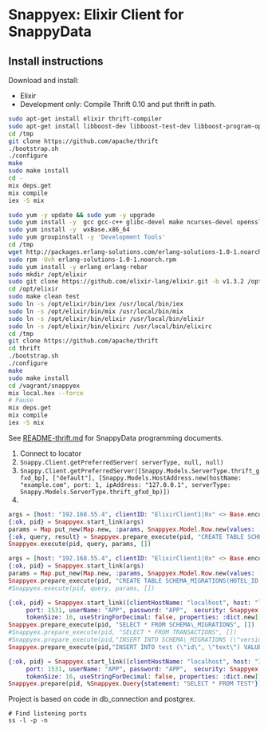 # Snappyex: Elixir Client for SnappyData

## Install instructions

Download and install:

* Elixir
* Development only: Compile Thrift 0.10 and put thrift in path.
```bash
sudo apt-get install elixir thrift-compiler
sudo apt-get install libboost-dev libboost-test-dev libboost-program-options-dev libevent-dev automake libtool flex bison pkg-config g++ libssl-dev 
cd /tmp 
git clone https://github.com/apache/thrift
./bootstrap.sh
./configure 
make 
sudo make install
cd -
mix deps.get
mix compile 
iex -S mix
```

```bash
sudo yum -y update && sudo yum -y upgrade
sudo yum install -y  gcc gcc-c++ glibc-devel make ncurses-devel openssl-devel autoconf java-1.8.0-openjdk-devel git
sudo yum install -y  wxBase.x86_64
sudo yum groupinstall -y 'Development Tools'
cd /tmp
wget http://packages.erlang-solutions.com/erlang-solutions-1.0-1.noarch.rpm
sudo rpm -Uvh erlang-solutions-1.0-1.noarch.rpm
sudo yum install -y erlang erlang-rebar
sudo mkdir /opt/elixir
sudo git clone https://github.com/elixir-lang/elixir.git -b v1.3.2 /opt/elixir
cd /opt/elixir
sudo make clean test
sudo ln -s /opt/elixir/bin/iex /usr/local/bin/iex
sudo ln -s /opt/elixir/bin/mix /usr/local/bin/mix
sudo ln -s /opt/elixir/bin/elixir /usr/local/bin/elixir
sudo ln -s /opt/elixir/bin/elixirc /usr/local/bin/elixirc
cd /tmp 
git clone https://github.com/apache/thrift
cd thrift
./bootstrap.sh
./configure 
make 
sudo make install
cd /vagrant/snappyex
mix local.hex --force
# Pause
mix deps.get
mix compile 
iex -S mix
```

See [README-thrift.md](https://github.com/SnappyDataInc/snappydata/blob/master/snappy-tools/README-thrift.md) for SnappyData programming documents.

1. Connect to locator
2. `Snappy.Client.getPreferredServer(
      serverType, null, null)`
3. `Snappy.Client.getPreferredServer([Snappy.Models.ServerType.thrift_gfxd_bp], ["default"], [Snappy.Models.HostAddress.new(hostName: "example.com", port: 1, ipAddress: "127.0.0.1", serverType: Snappy.Models.ServerType.thrift_gfxd_bp)])`
4.
```elixir
args = [host: "192.168.55.4", clientID: "ElixirClient1|0x" <> Base.encode16(inspect self), port: 1531, userName: "APP", password: "APP",  security: Snappyex.Model.SecurityMechanism.plain,  tokenSize: 16, useStringForDecimal: false, properties: :dict.new()]
{:ok, pid} = Snappyex.start_link(args)
params = Map.put_new(Map.new, :params, Snappyex.Model.Row.new(values: []))
{:ok, query, result} = Snappyex.prepare_execute(pid, "CREATE TABLE SCHEMA_MIGRATIONS(HOTEL_ID INT NOT NULL, BOOKING_DATE DATE NOT NULL,ROOMS_TAKEN INT DEFAULT 0, PRIMARY KEY (HOTEL_ID, BOOKING_DATE));", params, [])
Snappyex.execute(pid, query, params, [])

args = [host: "192.168.55.4", clientID: "ElixirClient1|0x" <> Base.encode16(inspect self), port: 1531, userName: "APP", password: "APP",  security: Snappyex.Model.SecurityMechanism.plain,  tokenSize: 16, useStringForDecimal: false, properties: :dict.new()]
{:ok, pid} = Snappyex.start_link(args)
params = Map.put_new(Map.new, :params, Snappyex.Model.Row.new(values: []))
Snappyex.prepare_execute(pid, "CREATE TABLE SCHEMA_MIGRATIONS(HOTEL_ID INT NOT NULL, BOOKING_DATE DATE NOT NULL,ROOMS_TAKEN INT DEFAULT 0, PRIMARY KEY (HOTEL_ID, BOOKING_DATE));", params, [])
#Snappyex.execute(pid, query, params, [])
```

```elixir
{:ok, pid} = Snappyex.start_link([clientHostName: "localhost", host: "localhost", clientID: "ElixirClient1|0x" <> Base.encode16(inspect self), 
     port: 1531, userName: "APP", password: "APP",  security: Snappyex.Model.SecurityMechanism.plain, 
     tokenSize: 16, useStringForDecimal: false, properties: :dict.new])
Snappyex.prepare_execute(pid, "SELECT * FROM SCHEMA\_MIGRATIONS", [])  
#Snappyex.prepare_execute(pid, "SELECT * FROM TRANSACTIONS", [])  
#Snappyex.prepare_execute(pid,"INSERT INTO SCHEMA\_MIGRATIONS (\"version\", \"inserted\_at\") VALUES (1, CURRENT\_TIMESTAMP)", [])
Snappyex.prepare_execute(pid,"INSERT INTO test (\"id\", \"text\") VALUES ($1, $2)", [42, "fortytwo"])
```

```elixir
{:ok, pid} = Snappyex.start_link([clientHostName: "localhost", host: "192.168.1.80", clientID: "ElixirClient1|0x" <> Base.encode16(inspect self), 
     port: 1531, userName: "APP", password: "APP",  security: Snappyex.Model.SecurityMechanism.plain, 
     tokenSize: 16, useStringForDecimal: false, properties: :dict.new])
Snappyex.prepare(pid, %Snappyex.Query{statement: "SELECT * FROM TEST"}) 
```

Project is based on code in db_connection and postgrex.

```
# Find listening ports
ss -l -p -n
```
